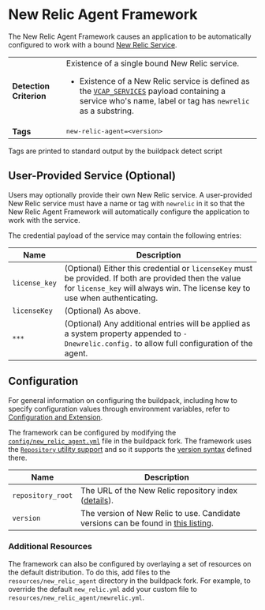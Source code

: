 # New Relic Agent Framework
The New Relic Agent Framework causes an application to be automatically configured to work with a bound [New Relic Service][].

<table>
  <tr>
    <td><strong>Detection Criterion</strong></td><td>Existence of a single bound New Relic service.
      <ul>
        <li>Existence of a New Relic service is defined as the <a href="http://docs.cloudfoundry.org/devguide/deploy-apps/environment-variable.html#VCAP-SERVICES"><code>VCAP_SERVICES</code></a> payload containing a service who's name, label or tag has <code>newrelic</code> as a substring.</li>
      </ul>
    </td>
  </tr>
  <tr>
    <td><strong>Tags</strong></td>
    <td><tt>new-relic-agent=&lt;version&gt;</tt></td>
  </tr>
</table>
Tags are printed to standard output by the buildpack detect script

## User-Provided Service (Optional)
Users may optionally provide their own New Relic service. A user-provided New Relic service must have a name or tag with `newrelic` in it so that the New Relic Agent Framework will automatically configure the application to work with the service.

The credential payload of the service may contain the following entries:

| Name | Description
| ---- | -----------
| `license_key` | (Optional) Either this credential or `licenseKey` must be provided. If both are provided then the value for `license_key` will always win. The license key to use when authenticating.
| `licenseKey` | (Optional) As above.
| `***` | (Optional) Any additional entries will be applied as a system property appended to `-Dnewrelic.config.` to allow full configuration of the agent.

## Configuration
For general information on configuring the buildpack, including how to specify configuration values through environment variables, refer to [Configuration and Extension][].

The framework can be configured by modifying the [`config/new_relic_agent.yml`][] file in the buildpack fork.  The framework uses the [`Repository` utility support][repositories] and so it supports the [version syntax][] defined there.

| Name | Description
| ---- | -----------
| `repository_root` | The URL of the New Relic repository index ([details][repositories]).
| `version` | The version of New Relic to use. Candidate versions can be found in [this listing][].

### Additional Resources
The framework can also be configured by overlaying a set of resources on the default distribution.  To do this, add files to the `resources/new_relic_agent` directory in the buildpack fork.  For example, to override the default `new_relic.yml` add your custom file to `resources/new_relic_agent/newrelic.yml`.

[Configuration and Extension]: ../README.md#configuration-and-extension
[`config/new_relic_agent.yml`]: ../config/new_relic_agent.yml
[New Relic Service]: https://newrelic.com
[repositories]: extending-repositories.md
[this listing]: http://download.pivotal.io.s3.amazonaws.com/new-relic/index.yml
[version syntax]: extending-repositories.md#version-syntax-and-ordering
